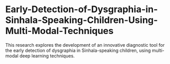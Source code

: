 # Early-Detection-of-Dysgraphia-in-Sinhala-Speaking-Children-Using-Multi-Modal-Techniques
This research explores the development of an innovative diagnostic tool for the early  detection of dysgraphia in Sinhala-speaking children, using multi-modal deep learning  techniques.
